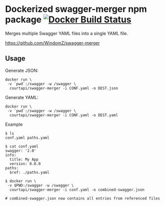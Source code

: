 # Dockerized swagger-merger npm package [![Docker Build Status](https://img.shields.io/docker/build/courtapi/swagger-merger.svg)](https://hub.docker.com/r/courtapi/swagger-merger/)

Merges multiple Swagger YAML files into a single YAML file.

https://github.com/WindomZ/swagger-merger

## Usage

Generate JSON:
```
docker run \
 -v `pwd`:/swagger -w /swagger \
  courtapi/swagger-merger -i CONF.yaml -o DEST.json
```

Generate YAML:
```
docker run \
 -v `pwd`:/swagger -w /swagger \
  courtapi/swagger-merger -i CONF.yaml -o DEST.yaml
```

Example
```
$ ls
conf.yaml paths.yaml

$ cat conf.yaml
swagger: '2.0'
info:
  title: My App
  version: 0.0.0
paths:
  $ref: ./paths.yaml

$ docker run \
 -v $PWD:/swagger -w /swagger \
  courtapi/swagger-merger -i conf.yaml -o combined-swagger.json

# combined-swagger.json now contains all entries from referenced files
```

